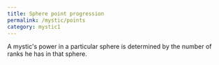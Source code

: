 ```yaml
---
title: Sphere point progression
permalink: /mystic/points
category: mystic1
---
```

A mystic's power in a particular sphere is determined by the number of
ranks he has in that sphere.

